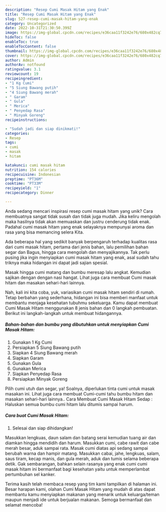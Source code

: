 ```yaml
---
description: "Resep Cumi Masak Hitam yang Enak"
title: "Resep Cumi Masak Hitam yang Enak"
slug: 527-resep-cumi-masak-hitam-yang-enak
category: Uncategorized
date: 2022-10-31T21:30:50.399Z
image: https://img-global.cpcdn.com/recipes/e36caa11f3242e76/680x482cq70/cumi-masak-hitam-foto-resep-utama.jpg
hideToc: false
enableToc: true
enableTocContent: false
thumbnail: https://img-global.cpcdn.com/recipes/e36caa11f3242e76/680x482cq70/cumi-masak-hitam-foto-resep-utama.jpg
cover: https://img-global.cpcdn.com/recipes/e36caa11f3242e76/680x482cq70/cumi-masak-hitam-foto-resep-utama.jpg
author: Admin
authorAv: notfound
ratingvalue: 3.1
reviewcount: 19
recipeingredient:
- "1 Kg Cumi"
- "5 Siung Bawang putih"
- "4 Siung Bawang merah"
- " Garam"
- " Gula"
- " Merica"
- " Penyedap Rasa"
- " Minyak Goreng"
recipeinstructions:

- "Sudah jadi dan siap dinikmati!"
categories:
- Resep
tags:
- cumi
- masak
- hitam

katakunci: cumi masak hitam 
nutrition: 154 calories
recipecuisine: Indonesian
preptime: "PT36M"
cooktime: "PT33M"
recipeyield: "1"
recipecategory: Dinner

---
```





Anda sedang mencari inspirasi resep cumi masak hitam yang unik? Cara membuatnya sangat tidak susah dan tidak juga mudah. Jika keliru mengolah maka hasilnya tidak akan memuaskan dan justru cenderung tidak enak. Padahal cumi masak hitam yang enak selayaknya mempunyai aroma dan rasa yang bisa memancing selera Kita.





Ada beberapa hal yang sedikit banyak berpengaruh terhadap kualitas rasa dari cumi masak hitam, pertama dari jenis bahan, lalu pemilihan bahan segar dan Bagus, hingga cara mengolah dan menyajikannya. Tak perlu pusing jika ingin menyiapkan cumi masak hitam yang enak,      asal sudah tahu triknya maka hidangan ini dapat jadi sajian spesial.














Masak hingga cumi matang dan bumbu meresap lalu angkat. Kemudian sajikan dengan dengan nasi hangat. Lihat juga cara membuat Cumi masak hitam dan masakan sehari-hari lainnya.






Nah, kali ini kita coba, yuk, variasikan cumi masak hitam sendiri di rumah. Tetap berbahan yang sederhana, hidangan ini bisa memberi manfaat untuk membantu menjaga kesehatan tubuhmu sekeluarga. Kamu dapat membuat Cumi Masak Hitam menggunakan 8 jenis bahan dan 0 langkah pembuatan. Berikut ini langkah-langkah untuk membuat hidangannya.

<!--inarticleads1-->

##### Bahan-bahan dan bumbu yang dibutuhkan untuk menyiapkan Cumi Masak Hitam:

1. Gunakan 1 Kg Cumi
1. Persiapkan 5 Siung Bawang putih
1. Siapkan 4 Siung Bawang merah
1. Siapkan  Garam
1. Gunakan  Gula
1. Gunakan  Merica
1. Siapkan  Penyedap Rasa
1. Persiapkan  Minyak Goreng


Pilih cumi utuh dan segar, ya! Soalnya, diperlukan tinta cumi untuk masak masakan ini. Lihat juga cara membuat Cumi-cumi tahu bumbu hitam dan masakan sehari-hari lainnya.. Cara Membuat Cumi Masak Hitam Sedap : Haluskan semua bumbu cumi hitam lalu ditumis sampai harum. 

<!--inarticleads2-->

##### Cara buat Cumi Masak Hitam:


1. Selesai dan siap dihidangkan!

Masukkan lengkuas, daun salam dan batang serai kemudian tuang air dan diamkan hingga mendidih dan harum. Masukkan cumi, cabe rawit dan cabe merah besar, aduk sampai rata. Masak cumi diatas api sedang sampai berubah warna dan hampir matang. Masukkan cabai, jahe, lengkuas, salam, saus tiram, kecap manis, dan gula merah, aduk dan tumis selama beberapa detik. Gak sembarangan, bahkan selain rasanya yang enak cumi cumi masak hitam ini bermanfaat bagi kesehatan yaitu untuk memperlambat pertumbuhan sel kanker. 

Terima kasih telah membaca resep yang tim kami tampilkan di halaman ini. Besar harapan kami, olahan Cumi Masak Hitam yang mudah di atas dapat membantu kamu menyiapkan makanan yang menarik untuk keluarga/teman maupun menjadi ide untuk berjualan makanan. Semoga bermanfaat dan selamat mencoba!

